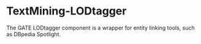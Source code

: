 # TextMining-LODtagger
The GATE LODtagger component is a wrapper for entity linking tools, such as DBpedia Spotlight.
